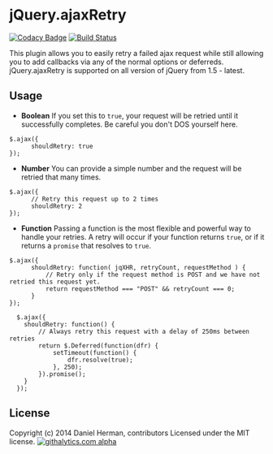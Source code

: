 # jQuery.ajaxRetry

[![Codacy Badge](https://api.codacy.com/project/badge/Grade/3394a45c5fc14b1e8c1287acb2985ddf)](https://app.codacy.com/app/dcherman/jQuery.ajaxRetry?utm_source=github.com&utm_medium=referral&utm_content=dcherman/jQuery.ajaxRetry&utm_campaign=badger)
[![Build Status](https://travis-ci.org/dcherman/jQuery.ajaxRetry.svg?branch=master)](https://travis-ci.org/dcherman/jQuery.ajaxRetry)

This plugin allows you to easily retry a failed ajax request while still allowing you to add callbacks via any of the normal options or deferreds.
jQuery.ajaxRetry is supported on all version of jQuery from 1.5 - latest.

## Usage

* **Boolean**
If you set this to `true`, your request will be retried until it successfully completes.  Be careful you don't DOS yourself here.
```
$.ajax({
      shouldRetry: true
});
```

* **Number**
You can provide a simple number and the request will be retried that many times.
```
$.ajax({
      // Retry this request up to 2 times
      shouldRetry: 2
});
```

* **Function**
Passing a function is the most flexible and powerful way to handle your retries.  A retry will occur if your function returns `true`, or if it
returns a `promise` that resolves to `true`.
```
$.ajax({
      shouldRetry: function( jqXHR, retryCount, requestMethod ) {
          // Retry only if the request method is POST and we have not retried this request yet.
          return requestMethod === "POST" && retryCount === 0;
      }
});
```

  ```
    $.ajax({
      shouldRetry: function() {
          // Always retry this request with a delay of 250ms between retries
          return $.Deferred(function(dfr) {
              setTimeout(function() {
                  dfr.resolve(true);
              }, 250);
          }).promise();
      }
    });
```

## License
Copyright (c) 2014 Daniel Herman, contributors Licensed under the MIT license.
[![githalytics.com alpha](https://cruel-carlota.pagodabox.com/6893f686c161d2497e5d0080614ca6e6 "githalytics.com")](http://githalytics.com/dcherman/jQuery.ajaxRetry)
